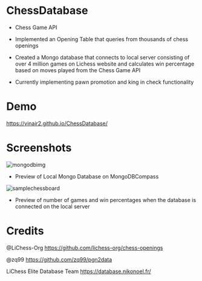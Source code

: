 # ChessDatabase  
- Chess Game API  

- Implemented an Opening Table that queries from thousands of chess openings  

- Created a Mongo database that connects to local server consisting of over 4 million games on Lichess website and calculates win percentage based on moves played from the Chess Game API  

- Currently implementing pawn promotion and king in check functionality 

# Demo  
https://vinair2.github.io/ChessDatabase/



# Screenshots
![mongodbimg](https://user-images.githubusercontent.com/124629030/219441276-3673c3b2-90bb-4f10-9318-dbe2242f2761.jpg)
- Preview of Local Mongo Database on MongoDBCompass




![samplechessboard](https://user-images.githubusercontent.com/124629030/219441316-15da5821-4346-4c91-b709-be459dc21c09.jpg)
- Preview of number of games and win percentages when the database is connected on the local server


# Credits  
@LiChess-Org https://github.com/lichess-org/chess-openings  

@zq99 https://github.com/zq99/pgn2data 

LiChess Elite Database Team https://database.nikonoel.fr/
